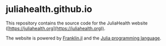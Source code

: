 # juliahealth.github.io

This repository contains the source code for the JuliaHealth website ([https://juliahealth.org](https://juliahealth.org)).

The website is powered by [Franklin.jl](https://github.com/tlienart/Franklin.jl) and the [Julia programming language](https://julialang.org).

